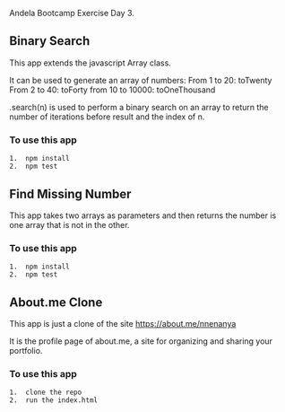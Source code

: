 Andela Bootcamp Exercise Day 3.

## Binary Search
This app extends the javascript Array class.

It can be used to generate an array of numbers:
    From 1 to 20: toTwenty
    From 2 to 40: toForty
    from 10 to 10000: toOneThousand
    
.search(n) is used to perform a binary search on an array to return the number of iterations before result and the index of n.

### To use this app
    1.  npm install
    2.  npm test
    
## Find Missing Number
This app takes two arrays as parameters and then returns the number is one array that is not in the other.

### To use this app
    1.  npm install
    2.  npm test
    
## About.me Clone
This app is just a clone of the site https://about.me/nnenanya

It is the profile page of about.me, a site for organizing and sharing your portfolio.

### To use this app
    1.  clone the repo
    2.  run the index.html
    